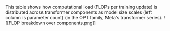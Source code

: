 This table shows how computational load (FLOPs per training update) is distributed across transformer components as model size scales (left column is parameter count) (in the OPT family, Meta's transformer series).
![[FLOP breakdown over components.png]]

